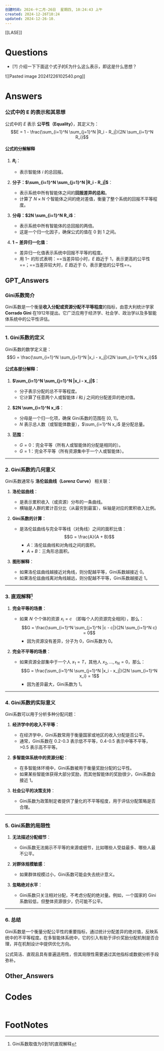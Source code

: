 ```yaml
---
创建时间: 2024-十二月-26日  星期四, 10:24:43 上午
created: 2024-12-26T10:24
updated: 2024-12-26-10.
---
```

[[LASE]]

# Questions
- [?] 介绍一下下面这个式子的E为什么这么表示，即这是什么思想？

![[Pasted image 20241226102540.png]]


# Answers
### **公式中的 E 的表示和其思想**
公式中的 $E$ 表示 **公平性（Equality）**，其定义为：
$$E = 1 - \frac{\sum_{i=1}^N \sum_{j=1}^N |R_i - R_j|}{2N \sum_{i=1}^N R_i}$$

#### **公式的分解解释**
1. **$R_i$**：
   - 表示智能体 $i$ 的总回报。

2. **分子：$\sum_{i=1}^N \sum_{j=1}^N |R_i - R_j|$**：
   - 表示系统中所有智能体之间的**回报差异的总和**。
   - 计算了 $N \times N$ 个智能体之间的绝对差值，衡量了整个系统的回报不平等程度。

3. **分母：$2N \sum_{i=1}^N R_i$**：
   - 表示系统中所有智能体的总回报的两倍。
   - 这是一个归一化因子，确保公式的值在 0 到 1 之间。

4. **$1 - \text{差异归一化值}$**：
   - 差异归一化值表示系统中回报不平等的程度。
   - 用 $1 -$ 的形式表明：==当差异较小时，$E$ 趋近于 1，表示更高的公平性==；==当差异较大时，$E$ 趋近于 0，表示更低的公平性==。

## GPT_Answers

### **Gini系数简介**
Gini系数是一个衡量**收入分配或资源分配不平等程度**的指标，由意大利统计学家 **Corrado Gini** 在1912年提出。它广泛应用于经济学、社会学、政治学以及多智能体系统中的公平性评估。

---

### **1. Gini系数的定义**
Gini系数的数学定义是：
$$G = \frac{\sum_{i=1}^N \sum_{j=1}^N |x_i - x_j|}{2N \sum_{i=1}^N x_i}$$

#### **公式各部分解释**：
1. **$\sum_{i=1}^N \sum_{j=1}^N |x_i - x_j|$**：
   - 分子表示分配的总不平等程度。
   - 它计算了任意两个人或智能体 $i$ 和 $j$ 之间的分配差异的绝对值。

2. **$2N \sum_{i=1}^N x_i$**：
   - 分母是一个归一化项，确保 Gini系数的范围在 [0, 1]。
   - $N$ 表示总人数（或智能体数量），$\sum_{i=1}^N x_i$ 是分配总量。

3. **范围**：
   - $G = 0$：完全平等（所有人或智能体的分配是相同的）。
   - $G = 1$：完全不平等（所有资源集中于一个人或智能体）。

---

### **2. Gini系数的几何意义**
Gini系数通常与 **洛伦兹曲线（Lorenz Curve）** 相关联：

1. **洛伦兹曲线**：
   - 是表示累积收入（或资源）分布的一条曲线。
   - 横轴是人群的累计百分比（从最穷到最富），纵轴是对应的累积收入比例。

2. **Gini系数的计算**：
   - 是洛伦兹曲线与完全平等线（对角线）之间的面积比值：
     $$G = \frac{A}{A + B}$$
     - $A$：洛伦兹曲线和对角线之间的面积。
     - $A + B$：三角形总面积。

3. **图形解释**：
   - 如果洛伦兹曲线越接近对角线，则分配越平等，Gini系数越接近 0。
   - 如果洛伦兹曲线离对角线越远，则分配越不平等，Gini系数越接近 1。

---

### **3. 直观解释**[^1]
1. **完全平等的场景**：
   - 如果 $N$ 个个体的资源 $x_i = c$ （即每个人的资源完全相同），那么：
     $$G = \frac{\sum_{i=1}^N \sum_{j=1}^N |c - c|}{2N \sum_{i=1}^N c} = 0$$
     - 因为资源没有差异，分子为 0，Gini系数为 0。

2. **完全不平等的场景**：
   - 如果资源全部集中于一个人 $x_1 = T$，其他人 $x_2, \dots, x_N = 0$，那么：
     $$G = \frac{\sum_{i=1}^N \sum_{j=1}^N |x_i - x_j|}{2N \sum_{i=1}^N x_i} = 1$$
     - 因为差异最大，Gini系数为 1。

---

### **4. Gini系数的实际意义**
Gini系数可以用于分析多种分配问题：

1. **经济学中的收入不平等**：
   - 在经济学中，Gini系数常用于衡量国家或地区的收入分配是否公平。
   - 通常，Gini系数在 0.2-0.3 表示低不平等，0.4-0.5 表示中等不平等，>0.5 表示高不平等。

2. **多智能体系统中的资源分配**：
   - 在多智能体环境中，Gini系数被用于衡量奖励分配的公平性。
   - 如果某些智能体获得大部分奖励，而其他智能体的奖励很少，Gini系数会接近 1。

3. **社会公平的决策支持**：
   - Gini系数为政策制定者提供了量化的不平等程度，用于评估分配策略是否合理。

---

### **5. Gini系数的局限性**
1. **无法描述分配细节**：
   - Gini系数无法揭示不平等的来源或细节，比如哪些人受益最多、哪些人最不公平。

2. **对群体规模敏感**：
   - 如果群体规模过小，Gini系数可能会失去统计意义。

3. **忽略绝对水平**：
   - Gini系数只关注相对分配，不考虑分配的绝对量。例如，一个国家的 Gini系数较低，但整体资源很少，仍可能不公平。

---

### **6. 总结**
Gini系数是一个衡量分配公平性的重要指标，通过统计分配差异的绝对值，反映系统中的不平等程度。在多智能体系统中，它的引入有助于评价奖励分配机制是否合理，并在机制设计中提供优化方向。

公式简洁、直观且具有普遍适用性，但其局限性需要通过其他指标或数据分析手段弥补。

## Other_Answers


# Codes

```python

```


# FootNotes

[^1]: Gini系数取值为0到1的直观解释